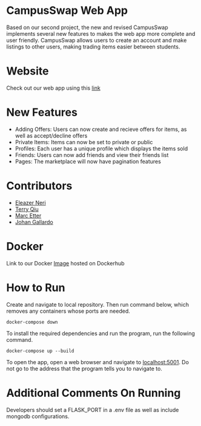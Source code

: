 # CampusSwap Web App

Based on our second project, the new and revised CampusSwap implements several new features to makes the web app more complete and user friendly. CampusSwap allows users to create an account and make listings to other users, making trading items easier between students.

# Website

Check out our web app using this [link](http://157.230.52.22/)

# New Features

- Adding Offers: Users can now create and recieve offers for items, as well as accept/decline offers
- Private Items: Items can now be set to private or public
- Profiles: Each user has a unique profile which displays the items sold
- Friends: Users can now add friends and view their friends list
- Pages: The marketplace will now have pagination features

# Contributors

- [Eleazer Neri](https://github.com/afknero)
- [Terry Qiu](https://github.com/TerryQtt)
- [Marc Etter](https://github.com/Morcupine)
- [Johan Gallardo](https://github.com/JohanGallardo)

# Docker
Link to our Docker [Image](https://hub.docker.com/repository/docker/johangallardo/campus-swap/general) hosted on Dockerhub

# How to Run

Create and navigate to local repository. Then run command below, which removes any containers whose ports are needed.

    docker-compose down

To install the required dependencies and run the program, run the following command.

    docker-compose up --build

To open the app, open a web browser and navigate to [localhost:5001](http://localhost:5001/). Do not go to the address that the program tells you to navigate to.

# Additional Comments On Running

Developers should set a FLASK_PORT in a .env file as well as include mongodb configurations.

